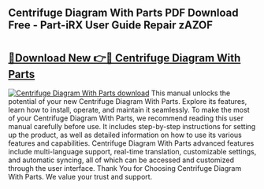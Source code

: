 ## Centrifuge Diagram With Parts PDF Download Free - Part-iRX User Guide Repair zAZOF

# <h2><a href="http://dfjk09.blite.top/?on=Centrifuge+Diagram+With+Parts">🔗Download New 👉🔴 Centrifuge Diagram With Parts</a></h2>

[![Centrifuge Diagram With Parts download](https://i.imgur.com/lujVjoI.png)](http://dfjk09.blite.top/?on=Centrifuge+Diagram+With+Parts)
This manual unlocks the potential of your new Centrifuge Diagram With Parts. Explore its features, learn how to install, operate, and maintain it seamlessly. To make the most of your Centrifuge Diagram With Parts, we recommend reading this user manual carefully before use. It includes step-by-step instructions for setting up the product, as well as detailed information on how to use its various features and capabilities. Centrifuge Diagram With Parts advanced features include multi-language support, real-time translation, customizable settings, and automatic syncing, all of which can be accessed and customized through the user interface. Thank You for Choosing Centrifuge Diagram With Parts. We value your trust and support.
